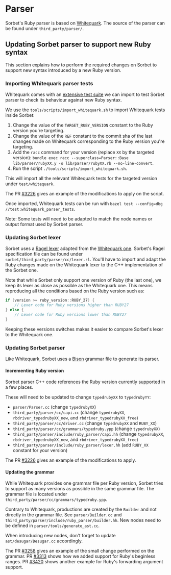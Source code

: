 # Parser

Sorbet's Ruby parser is based on [Whitequark](https://github.com/whitequark/parser/tree/master/lib/parser).
The source of the parser can be found under `third_party/parser/`.

## Updating Sorbet parser to support new Ruby syntax

This section explains how to perform the required changes on Sorbet to support new syntax introduced
by a new Ruby version.

### Importing Whitequark parser tests

Whitequark comes with an [extensive test suite](https://github.com/whitequark/parser/tree/master/test)
we can import to test Sorbet parser to check its behaviour against new Ruby syntax.

We use the `tools/scripts/import_whitequark.sh` to import Whitequark tests inside Sorbet:

1. Change the value of the `TARGET_RUBY_VERSION` constant to the Ruby version you're targeting.
2. Change the value of the `REF` constant to the commit sha of the last changes made on Whitequark
   corresponding to the Ruby version you're targeting.
3. Add the `racc` command for your version (replace `XX` by the targeted version):
   `bundle exec racc --superclass=Parser::Base lib/parser/rubyXX.y -o lib/parser/rubyXX.rb --no-line-convert`.
4. Run the script `./tools/scripts/import_whitequark.sh`.

This will import all the relevant Whitequark tests for the targeted version under `test/whitequark`.

The PR [#3226](https://github.com/sorbet/sorbet/pull/3226) gives an example of the modifications to
apply on the script.

Once imported, Whitequark tests can be run with `bazel test --config=dbg //test:whitequark_parser_tests`.

Note: Some tests will need to be adapted to match the node names or output format used by Sorbet parser.

### Updating Sorbet lexer

Sorbet uses a [Ragel lexer](http://www.colm.net/open-source/ragel/) adapted from the
[Whitequark one](https://github.com/whitequark/parser/blob/master/lib/parser/lexer.rl).
Sorbet's Ragel specification file can be found under `sorbet/third_party/parser/cc/lexer.rl`.
You'll have to import and adapt the Ruby changes made on the Whitequark lexer to the C++ implementation
of the Sorbet one.

Note that while Sorbet only support one version of Ruby (the last one), we keep its lexer as close as
possible as the Whitequark one.
This means reproducing all the conditions based on the Ruby version such as:

```cpp
if (version >= ruby_version::RUBY_27) {
	// Lexer code for Ruby versions higher than RUBY27
} else {
	// Lexer code for Ruby versions lower than RUBY27
}
```

Keeping these versions switches makes it easier to compare Sorbet's lexer to the Whitequark one.

### Updating Sorbet parser

Like Whitequark, Sorbet uses a [Bison](https://en.wikipedia.org/wiki/GNU_Bison) grammar file to generate
its parser.

#### Incrementing Ruby version

Sorbet parser C++ code references the Ruby version currently supported in a few places.

These will need to be updated to change `typedrubyXX` to `typedrubyYY`:

* `parser/Parser.cc` (change `typedrubyXX`)
* `third_party/parser/cc/capi.cc` (change `typedrubyXX`, `rbdriver_typedrubyXX_new`, and
  `rbdriver_typedrubyXX_free`)
* `third_party/parser/cc/driver.cc` (change `typedrubyXX` and `RUBY_XX`)
* `third_party/parser/cc/grammars/typedruby.ypp` (change `typedrubyXX`)
* `third_party/parser/include/ruby_parser/capi.hh` (change `typedrubyXX`, `rbdriver_typedrubyXX_new`,
  and `rbdriver_typedrubyXX_free`)
* `third_party/parser/include/ruby_parser/lexer.hh` (add `RUBY_XX` constant for your version)

The PR [#3226](https://github.com/sorbet/sorbet/pull/3226) gives an example of the modifications to apply.

#### Updating the grammar

While Whitequark provides one grammar file per Ruby version, Sorbet tries to support as many versions
as possible in the same grammar file.
The grammar file is located under `third_party/parser/cc/grammars/typedruby.ypp`.

Contrary to Whitequark, productions are created by the `Builder` and not directly in the grammar file.
See `parser/Builder.cc` and `third_party/parser/include/ruby_parser/builder.hh`.
New nodes need to be defined in `parser/tools/generate_ast.cc`.

When introducing new nodes, don't forget to update `ast/desugar/Desugar.cc` accordingly.

The PR [#3258](https://github.com/sorbet/sorbet/pull/3258) gives an example of the small change
performed on the grammar. PR [#3313](https://github.com/sorbet/sorbet/pull/3313) shows how we added
support for Ruby's beginless ranges. PR [#3420](https://github.com/sorbet/sorbet/pull/3420) shows
another example for Ruby's forwarding argument support.
